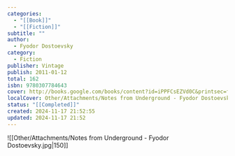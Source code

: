 ```yaml
---
categories:
  - "[[Book]]"
  - "[[Fiction]]"
subtitle: ""
author:
  - Fyodor Dostoevsky
category:
  - Fiction
publisher: Vintage
publish: 2011-01-12
total: 162
isbn: 9780307784643
cover: http://books.google.com/books/content?id=iPPFCsEZVd0C&printsec=frontcover&img=1&zoom=1&edge=curl&source=gbs_api
localCover: Other/Attachments/Notes from Underground - Fyodor Dostoevsky.jpg
status: "[[Completed]]"
created: 2024-11-17 21:52:55
updated: 2024-11-17 21:52
---
```


![[Other/Attachments/Notes from Underground - Fyodor Dostoevsky.jpg|150]]